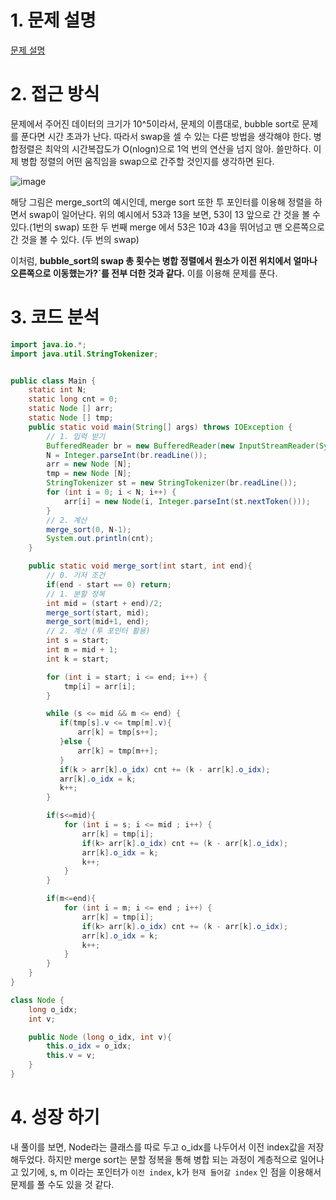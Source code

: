 # 1. 문제 설명

[문제 설명](https://www.acmicpc.net/problem/1517)

# 2. 접근 방식

문제에서 주어진 데이터의 크기가 10^5이라서, 문제의 이름대로, bubble sort로 문제를 푼다면 시간 초과가 난다. 따라서 swap을 셀 수 있는 다른 방법을 생각해야 한다. 
병합정렬은 최악의 시간복잡도가 O(nlogn)으로 1억 번의 연산을 넘지 않아. 쓸만하다. 이제 병합 정렬의 어떤 움직임을 swap으로 간주할 것인지를 생각하면 된다. 

![image](https://github.com/dalcheonroadhead/algo/assets/102154788/e1accfee-07c1-45a2-819a-d9ac7e330c1d)


해당 그림은 merge_sort의 예시인데, merge sort 또한 투 포인터를 이용해 정렬을 하면서 swap이 일어난다. 위의 예시에서 53과 13을 보면, 53이 13 앞으로 간 것을 볼 수 있다.(1번의 swap) 또한 두 번째 merge 에서 53은 10과 43을 뛰어넘고 맨 오른쪽으로 간 것을 볼 수 있다. (두 번의 swap)

이처럼, **bubble_sort의 swap 총 횟수는 병합 정렬에서 원소가 이전 위치에서 얼마나 오른쪽으로 이동했는가?`를 전부 더한 것과 같다.**  이를 이용해 문제를 푼다.

# 3. 코드 분석

```java
import java.io.*;
import java.util.StringTokenizer;


public class Main {
    static int N;
    static long cnt = 0;
    static Node [] arr;
    static Node [] tmp;
    public static void main(String[] args) throws IOException {
        // 1. 입력 받기
        BufferedReader br = new BufferedReader(new InputStreamReader(System.in));
        N = Integer.parseInt(br.readLine());
        arr = new Node [N];
        tmp = new Node [N];
        StringTokenizer st = new StringTokenizer(br.readLine());
        for (int i = 0; i < N; i++) {
            arr[i] = new Node(i, Integer.parseInt(st.nextToken()));
        }
        // 2. 계산
        merge_sort(0, N-1);
        System.out.println(cnt);
    }

    public static void merge_sort(int start, int end){
        // 0. 기저 조건
        if(end - start == 0) return;
        // 1. 분할 정복
        int mid = (start + end)/2;
        merge_sort(start, mid);
        merge_sort(mid+1, end);
        // 2. 계산 (투 포인터 활용)
        int s = start;
        int m = mid + 1;
        int k = start;

        for (int i = start; i <= end; i++) {
            tmp[i] = arr[i];
        }

        while (s <= mid && m <= end) {
           if(tmp[s].v <= tmp[m].v){
               arr[k] = tmp[s++];
           }else {
               arr[k] = tmp[m++];
           }
           if(k > arr[k].o_idx) cnt += (k - arr[k].o_idx);
           arr[k].o_idx = k;
           k++;
        }

        if(s<=mid){
            for (int i = s; i <= mid ; i++) {
                arr[k] = tmp[i];
                if(k> arr[k].o_idx) cnt += (k - arr[k].o_idx);
                arr[k].o_idx = k;
                k++;
            }
        }

        if(m<=end){
            for (int i = m; i <= end ; i++) {
                arr[k] = tmp[i];
                if(k> arr[k].o_idx) cnt += (k - arr[k].o_idx);
                arr[k].o_idx = k;
                k++;
            }
        }
    }
}

class Node {
    long o_idx;
    int v;

    public Node (long o_idx, int v){
        this.o_idx = o_idx;
        this.v = v;
    }
}
```

# 4. 성장 하기

내 풀이를 보면, Node라는 클래스를 따로 두고 o_idx를 나두어서 이전 index값을 저장해두었다. 하지만 merge sort는 분할 정복을 통해 병합 되는 과정이 계층적으로 일어나고 있기에, s, m 이라는 포인터가 `이전 index`, k가 `현재 들어갈 index` 인 점을 이용해서 문제를 풀 수도 있을 것 같다. 

